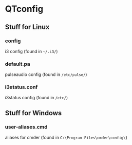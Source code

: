 # QTconfig

## Stuff for Linux
### config
i3 config (found in ```~/.i3/```)
### default.pa
pulseaudio config (found in ```/etc/pulse/```)
### i3status.conf
i3status config (found in ```/etc/```)

## Stuff for Windows
### user-aliases.cmd
aliases for cmder (found in ```C:\Program Files\cmder\config\```)
